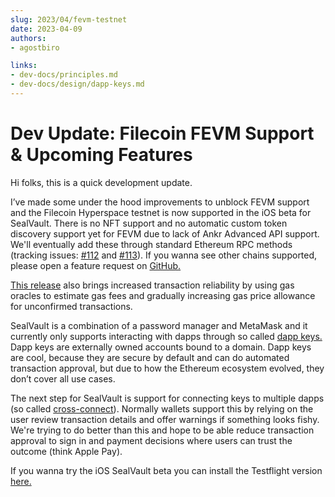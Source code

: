 ```yaml
---
slug: 2023/04/fevm-testnet
date: 2023-04-09
authors:
- agostbiro

links:
- dev-docs/principles.md
- dev-docs/design/dapp-keys.md
---
```


# Dev Update: Filecoin FEVM Support & Upcoming Features

Hi folks, this is a quick development update.

I’ve made some under the hood improvements to unblock FEVM support and the
Filecoin Hyperspace testnet is now supported in the iOS beta for SealVault.
There is no NFT support and no automatic custom token discovery support yet for
FEVM due to lack of Ankr Advanced API support. We'll eventually add these
through standard Ethereum RPC methods (tracking issues:
[#112](https://github.com/sealvault/sealvault/issues/112) and
[#113](https://github.com/sealvault/sealvault/issues/113)). If you wanna see
other chains supported, please open a feature request on
[GitHub.](https://github.com/sealvault/sealvault)

[This
release](https://github.com/sealvault/sealvault/blob/main/CHANGELOG.md#ios-beta-v080)
also brings increased transaction reliability by using gas oracles to estimate
gas fees and gradually increasing gas price allowance for unconfirmed
transactions.

<!-- more -->

SealVault is a combination of a password manager and MetaMask and it currently
only supports interacting with dapps through so called [dapp
keys.](https://sealvault.org/dapp-keys/) Dapp keys are externally owned accounts
bound to a domain. Dapp keys are cool, because they are secure by default and
can do automated transaction approval, but due to how the Ethereum ecosystem
evolved, they don’t cover all use cases.

The next step for SealVault is support for connecting keys to multiple dapps (so
called [cross-connect](https://sealvault.org/dev-docs/design/cross-connect/)).
Normally wallets support this by relying on the user review transaction details
and offer warnings if something looks fishy. We're trying to do better than this
and hope to be able reduce transaction approval to sign in and payment decisions
where users can trust the outcome (think Apple Pay).

If you wanna try the iOS SealVault beta you can install the Testflight version
[here.]( https://testflight.apple.com/join/EHQYn6Oz)